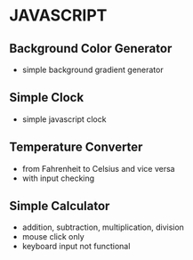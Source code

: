 # JAVASCRIPT

## Background Color Generator
- simple background gradient generator

## Simple Clock
- simple javascript clock

## Temperature Converter
- from Fahrenheit to Celsius and vice versa
- with input checking

## Simple Calculator
- addition, subtraction, multiplication, division
- mouse click only
- keyboard input not functional